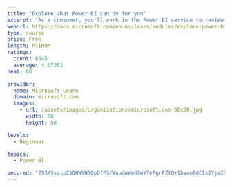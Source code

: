 ```yaml
---
title: "Explore what Power BI can do for you"
excerpt: "As a consumer, you'll work in the Power BI service to review and interact with content that has been shared with you. This module provides the foundational information that you need to work effectively in the Power BI service."
webUrl: https://docs.microsoft.com/en-us/learn/modules/explore-power-bi-service/
type: course
price: Free
length: PT1H9M
ratings:
  count: 8545
  average: 4.67361
heat: 60

provider:
  name: Microsoft Learn
  domain: microsoft.com
  images:
    - url: /assets/images/organizations/microsoft.com-50x50.jpg
      width: 50
      height: 50

levels:
  - Beginner

topics:
  - Power BI

secured: "Z93K5vzip25GHW9H5QpDfPS/WuuUwWedSwYYePgrFZYO+1bvnu8dCIs2Yja2QfRtrOcHVM3fU/88YwcACNGg/WZ7ZKp/qt5IrpGNoG1MD1BecYOLZXm7n9zfDotoVNXjDSC8jt3oDGlW9AoYImTixGFd7EVykx+Lu5009q2ycdPi9WyZweapFP7F4eMnF+7GVjV4bOoJ0dZ9/3lO7YkfT39Sv87QW9B9iSefFV2NldtkPAF9L/1fnLiDROjVQ7xBALED2iLqzgbF8SudZeNyfc94BZRebcQu9x7oT6B1xviCOKHNHcgzY+pQ7sgVPelBRaDYr6uRNryMdehggeLp4la2zofg1VGqZu3Qg+175wTntpkw+mdpdYY6wcSQYd69jA4j9TPM2wA2Bbd1Hkkm/w7KOyCMGAnrKT34BCmQ42A=;AtDu8MwDV5u94GwSHjbaSQ=="
---
```


